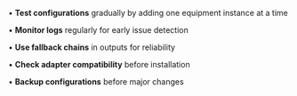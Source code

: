 • **Test configurations** gradually by adding one equipment instance at a time

• **Monitor logs** regularly for early issue detection

• **Use fallback chains** in outputs for reliability

• **Check adapter compatibility** before installation

• **Backup configurations** before major changes

